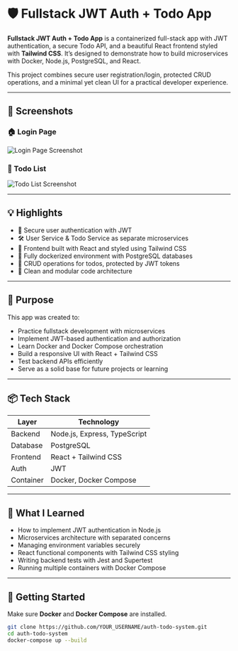 # 🛡️ Fullstack JWT Auth + Todo App

**Fullstack JWT Auth + Todo App** is a containerized full-stack app with JWT authentication, a secure Todo API, and a beautiful React frontend styled with **Tailwind CSS**. It’s designed to demonstrate how to build microservices with Docker, Node.js, PostgreSQL, and React.

This project combines secure user registration/login, protected CRUD operations, and a minimal yet clean UI for a practical developer experience.

---

## 📸 Screenshots

### 🏠 Login Page  
![Login Page Screenshot](https://github.com/user-attachments/assets/d44f628a-6c8e-4eb0-88f4-17d2a113c307)

### 📝 Todo List  
![Todo List Screenshot](https://github.com/user-attachments/assets/9177a4d5-87cc-4a51-9a16-e7b079c2bfa1)


---

## 💡 Highlights

- 🔐 Secure user authentication with JWT  
- 🛠️ User Service & Todo Service as separate microservices  
- 🎨 Frontend built with React and styled using Tailwind CSS  
- 🐳 Fully dockerized environment with PostgreSQL databases  
- 📝 CRUD operations for todos, protected by JWT tokens  
- 📁 Clean and modular code architecture  

---

## 🎯 Purpose

This app was created to:

- Practice fullstack development with microservices  
- Implement JWT-based authentication and authorization  
- Learn Docker and Docker Compose orchestration  
- Build a responsive UI with React + Tailwind CSS  
- Test backend APIs efficiently  
- Serve as a solid base for future projects or learning  

---

## 📦 Tech Stack

| Layer       | Technology                 |
|-------------|----------------------------|
| Backend     | Node.js, Express, TypeScript |
| Database    | PostgreSQL                 |
| Frontend    | React + Tailwind CSS       |
| Auth        | JWT                        |
| Container   | Docker, Docker Compose     |

---

## 🧠 What I Learned

- How to implement JWT authentication in Node.js  
- Microservices architecture with separated concerns  
- Managing environment variables securely  
- React functional components with Tailwind CSS styling  
- Writing backend tests with Jest and Supertest  
- Running multiple containers with Docker Compose  

---

## 🧪 Getting Started

Make sure **Docker** and **Docker Compose** are installed.

```bash
git clone https://github.com/YOUR_USERNAME/auth-todo-system.git
cd auth-todo-system
docker-compose up --build








